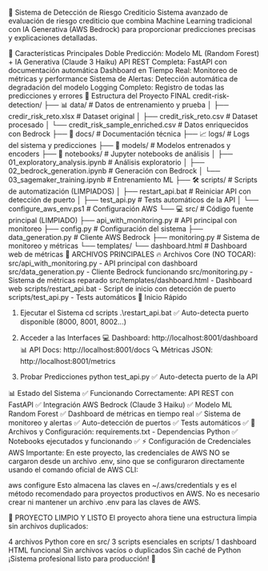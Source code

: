 🚀 Sistema de Detección de Riesgo Crediticio
Sistema avanzado de evaluación de riesgo crediticio que combina Machine Learning tradicional con IA Generativa (AWS Bedrock) para proporcionar predicciones precisas y explicaciones detalladas.

🎯 Características Principales
Doble Predicción: Modelo ML (Random Forest) + IA Generativa (Claude 3 Haiku)
API REST Completa: FastAPI con documentación automática
Dashboard en Tiempo Real: Monitoreo de métricas y performance
Sistema de Alertas: Detección automática de degradación del modelo
Logging Completo: Registro de todas las predicciones y errores
📁 Estructura del Proyecto FINAL
credit-risk-detection/
├── 📊 data/                    # Datos de entrenamiento y prueba
│   ├── credir_risk_reto.xlsx   # Dataset original
│   ├── credit_risk_reto.csv    # Dataset procesado
│   └── credit_risk_sample_enriched.csv  # Datos enriquecidos con Bedrock
├── 📝 docs/                    # Documentación técnica
├── 📈 logs/                    # Logs del sistema y predicciones
├── 🤖 models/                  # Modelos entrenados y encoders
├── 📔 notebooks/               # Jupyter notebooks de análisis
│   ├── 01_exploratory_analysis.ipynb    # Análisis exploratorio
│   ├── 02_bedrock_generation.ipynb      # Generación con Bedrock
│   └── 03_sagemaker_training.ipynb      # Entrenamiento ML
├── 🛠️ scripts/                 # Scripts de automatización (LIMPIADOS)
│   ├── restart_api.bat         # Reiniciar API con detección de puerto
│   ├── test_api.py            # Tests automáticos de la API
│   └── configure_aws_env.ps1  # Configuración AWS
└── 💻 src/                     # Código fuente principal (LIMPIADO)
    ├── api_with_monitoring.py  # API principal con monitoreo
    ├── config.py              # Configuración del sistema
    ├── data_generation.py     # Cliente AWS Bedrock
    ├── monitoring.py          # Sistema de monitoreo y métricas
    └── templates/
        └── dashboard.html      # Dashboard web de métricas
🚀 ARCHIVOS PRINCIPALES
🔥 Archivos Core (NO TOCAR):
src/api_with_monitoring.py - API principal con dashboard
src/data_generation.py - Cliente Bedrock funcionando
src/monitoring.py - Sistema de métricas reparado
src/templates/dashboard.html - Dashboard web
scripts/restart_api.bat - Script de inicio con detección de puerto
scripts/test_api.py - Tests automáticos
🚀 Inicio Rápido
1. Ejecutar el Sistema
cd scripts
.\restart_api.bat
✅ Auto-detecta puerto disponible (8000, 8001, 8002...)

2. Acceder a las Interfaces
💻 Dashboard: http://localhost:8001/dashboard
📊 API Docs: http://localhost:8001/docs
🔍 Métricas JSON: http://localhost:8001/metrics
3. Probar Predicciones
python test_api.py
✅ Auto-detecta puerto de la API

📊 Estado del Sistema
✅ Funcionando Correctamente:
API REST con FastAPI ✅
Integración AWS Bedrock (Claude 3 Haiku) ✅
Modelo ML Random Forest ✅
Dashboard de métricas en tiempo real ✅
Sistema de monitoreo y alertas ✅
Auto-detección de puertos ✅
Tests automáticos ✅
🔧 Archivos y Configuración:
requirements.txt - Dependencias Python ✅
Notebooks ejecutados y funcionando ✅
⚡ Configuración de Credenciales AWS
Importante: En este proyecto, las credenciales de AWS NO se cargaron desde un archivo .env, sino que se configuraron directamente usando el comando oficial de AWS CLI:

aws configure
Esto almacena las claves en ~/.aws/credentials y es el método recomendado para proyectos productivos en AWS. No es necesario crear ni mantener un archivo .env para las claves de AWS.

🎉 PROYECTO LIMPIO Y LISTO
El proyecto ahora tiene una estructura limpia sin archivos duplicados:

4 archivos Python core en src/
3 scripts esenciales en scripts/
1 dashboard HTML funcional
Sin archivos vacíos o duplicados
Sin caché de Python
¡Sistema profesional listo para producción! 🚀
